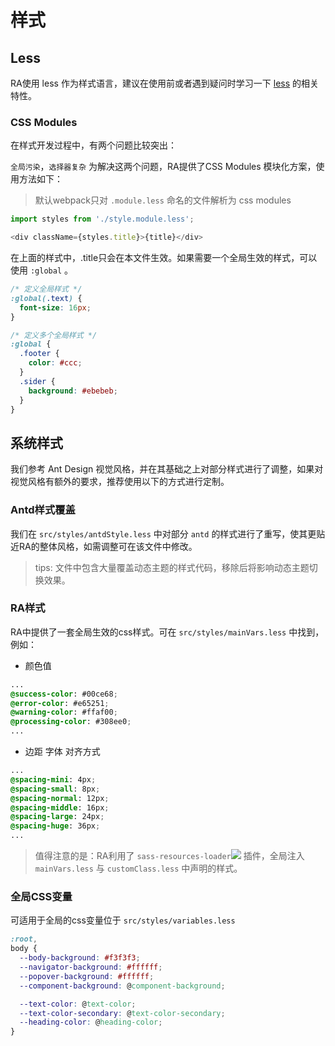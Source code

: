 # 样式

## Less

RA使用 less 作为样式语言，建议在使用前或者遇到疑问时学习一下 [less](http://lesscss.cn/) 的相关特性。

### CSS Modules

在样式开发过程中，有两个问题比较突出：

`全局污染`，`选择器复杂` 为解决这两个问题，RA提供了CSS Modules 模块化方案，使用方法如下：

> 默认webpack只对 `.module.less` 命名的文件解析为 css modules

```javascript
import styles from './style.module.less';

<div className={styles.title}>{title}</div>
```

在上面的样式中，.title只会在本文件生效。如果需要一个全局生效的样式，可以使用 `:global` 。

```css
/* 定义全局样式 */
:global(.text) {
  font-size: 16px;
}

/* 定义多个全局样式 */
:global {
  .footer {
    color: #ccc;
  }
  .sider {
    background: #ebebeb;
  }
}
```

## 系统样式

我们参考 Ant Design 视觉风格，并在其基础之上对部分样式进行了调整，如果对视觉风格有额外的要求，推荐使用以下的方式进行定制。

### Antd样式覆盖

我们在 `src/styles/antdStyle.less` 中对部分 `antd` 的样式进行了重写，使其更贴近RA的整体风格，如需调整可在该文件中修改。

> tips: 文件中包含大量覆盖动态主题的样式代码，移除后将影响动态主题切换效果。

### RA样式

RA中提供了一套全局生效的css样式。可在 `src/styles/mainVars.less` 中找到，例如：

- 颜色值

```css
...
@success-color: #00ce68;
@error-color: #e65251;
@warning-color: #ffaf00;
@processing-color: #308ee0;
...
```

- 边距 字体 对齐方式

```css
...
@spacing-mini: 4px;
@spacing-small: 8px;
@spacing-normal: 12px;
@spacing-middle: 16px;
@spacing-large: 24px;
@spacing-huge: 36px;
...
```

> 值得注意的是：RA利用了 `sass-resources-loader`[![](/media/link.svg)](https://github.com/shakacode/sass-resources-loader) 插件，全局注入 `mainVars.less` 与 `customClass.less` 中声明的样式。

### 全局CSS变量

可适用于全局的css变量位于 `src/styles/variables.less`

```css
:root,
body {
  --body-background: #f3f3f3;
  --navigator-background: #ffffff;
  --popover-background: #ffffff;
  --component-background: @component-background;

  --text-color: @text-color;
  --text-color-secondary: @text-color-secondary;
  --heading-color: @heading-color;
}
```